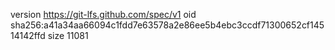 version https://git-lfs.github.com/spec/v1
oid sha256:a41a34aa66094c1fdd7e63578a2e86ee5b4ebc3ccdf71300652cf14514142ffd
size 11081
